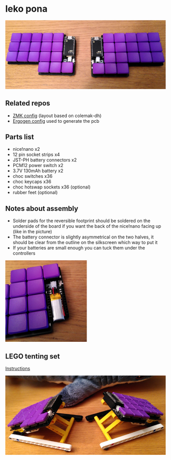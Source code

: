 # leko pona

![](images/leko-pona.png)

## Related repos
- [ZMK config](https://github.com/CrispyPin/zmk-config/) (layout based on colemak-dh)
- [Ergogen config](https://github.com/CrispyPin/ergogen/) used to generate the pcb

## Parts list
- nice!nano x2
- 12 pin socket strips x4
- JST-PH battery connectors x2
- PCM12 power switch x2
- 3.7V 130mAh battery x2
- choc switches x36
- choc keycaps x36
- choc hotswap sockets x36 (optional)
- rubber feet (optional)

## Notes about assembly
- Solder pads for the reversible footprint should be soldered on the underside of the board if you want the back of the nice!nano facing up (like in the picture)
- The battery connector is slightly asymmetrical on the two halves, it should be clear from the outline on the silkscreen which way to put it
- If your batteries are small enough you can tuck them under the controllers

![](images/battery.png)

## LEGO tenting set
[Instructions](lego_tenting.md)

![](images/tenting.png)
